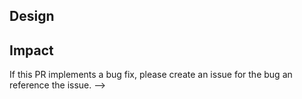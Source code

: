 <!--
If this PR is associated with an issue be sure to reference it
by including "refs #<issue>" or "closes #<issue>" (e.g., #closes #1234).

If this PR implements an enhancement that does not have an existing issue, please add the following:

## Reason
<!--Why do you need this feature or what is the enhancement?-->

## Design
<!--A concise description (design) of the enhanceent.--->

## Impact
<!--Does the enhancement change existing public APIs, internal APIs, or add something new?-->


If this PR implements a bug fix, please create an issue for the bug an reference the issue.
-->
